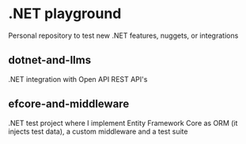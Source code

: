 # .NET playground
Personal repository to test new .NET features, nuggets, or integrations

## dotnet-and-llms
.NET integration with Open API REST API's 

## efcore-and-middleware
.NET test project where I implement Entity Framework Core as ORM (it injects test data), a custom middleware and a test suite
